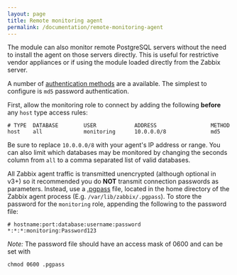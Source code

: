 ```yaml
---
layout: page
title: Remote monitoring agent
permalink: /documentation/remote-monitoring-agent
---
```


The module can also monitor remote PostgreSQL servers without the need to
install the agent on those servers directly. This is useful for restrictive
vendor appliances or if using the module loaded directly from the Zabbix
server.

A number of [authentication methods](http://www.postgresql.org/docs/current/static/auth-methods.html)
are a available. The simplest to configure is `md5` password authentication.

First, allow the monitoring role to connect by adding the following __before__
any `host` type access rules:

    # TYPE  DATABASE        USER            ADDRESS                 METHOD
    host    all             monitoring      10.0.0.0/8              md5

Be sure to replace `10.0.0.0/8` with your agent's IP address or range. You can
also limit which databases may be monitored by changing the seconds column from
`all` to a comma separated list of valid databases.

All Zabbix agent traffic is transmitted unencrypted (although optional in v3+)
so it recommended you do __NOT__ transmit connection passwords as parameters.
Instead, use a [.pgpass](http://www.postgresql.org/docs/current/static/libpq-pgpass.html)
file, located in the home directory of the Zabbix agent process (E.g.
`/var/lib/zabbix/.pgpass`). To store the password for the `monitoring` role,
appending the following to the password file:

    # hostname:port:database:username:password
    *:*:*:monitoring:Password123

*Note:* The password file should have an access mask of 0600 and can be set with

    chmod 0600 .pgpass


